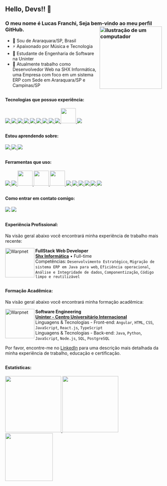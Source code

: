 <link rel="stylesheet" href="https://cdn.jsdelivr.net/gh/devicons/devicon@v2.15.1/devicon.min.css">

## Hello, Devs!! 👋

### O meu nome é Lucas Franchi, Seja bem-vindo ao meu perfil GitHub. <img src="https://raw.githubusercontent.com/MicaelliMedeiros/micaellimedeiros/master/image/computer-illustration.png" alt="ilustração de um computador" min-width="200px" max-width="200px" width="200px" align="right">

- 🔰 Sou de Araraquara/SP, Brasil
- ⚡ Apaixonado por Música e Tecnologia
- 🧠 Estudante de Engenharia de Software na Uninter
- 🏦 Atualmente trabalho como Desenvolvedor Web na SHX Informática, uma Empresa com foco em um sistema ERP com Sede em Araraquara/SP e Campinas/SP

##

#### Tecnologias que possuo experiência:

<div>
<a href="https://angular.io/">
  <img src="https://skillicons.dev/icons?i=angular"/>
</a>
<a href="https://www.java.com/pt-BR/">
  <img src="https://skillicons.dev/icons?i=java"/>
</a>
<a href="https://spring.io/">
  <img src="https://skillicons.dev/icons?i=spring"/>
</a>
<a href="https://developer.mozilla.org/pt-BR/docs/Web/HTML">
  <img src="https://skillicons.dev/icons?i=html"/>
</a>
<a href="https://developer.mozilla.org/pt-BR/docs/Web/CSS">
  <img src="https://skillicons.dev/icons?i=css"/>
</a>
<a href="https://sass-lang.com">
  <img src="https://skillicons.dev/icons?i=sass"/>
</a>
<a href="https://developer.mozilla.org/pt-BR/docs/Web/JavaScript">
  <img src="https://skillicons.dev/icons?i=js"/>
</a>
<a href="https://www.typescriptlang.org/pt/">
  <img src="https://skillicons.dev/icons?i=ts"/>
</a>
<a href="https://git-scm.com/">
  <img src="https://skillicons.dev/icons?i=git"/>
</a>
<a href="https://npmjs.com">
  <img src="https://i.postimg.cc/zBfCqdPJ/npm.png" width="48" height="48"/>
</a>
<a href="https://www.postgresql.org">
  <img src="https://skillicons.dev/icons?i=postgres"/>
</a>
</div>

##

#### Estou aprendendo sobre:

<div>
<a href="https://pt-br.react.dev">
  <img src="https://skillicons.dev/icons?i=react"/>
</a>
<a href="https://nodejs.org">
  <img src="https://skillicons.dev/icons?i=nodejs"/>
</a>
<a href="https://aws.amazon.com/pt/">
  <img src="https://skillicons.dev/icons?i=aws"/>
</a>
</div>

##

#### Ferramentas que uso:

<div>
<a href="https://code.visualstudio.com" >
  <img src="https://skillicons.dev/icons?i=vscode"/>
</a>
<a href="https://eclipseide.org/" >
  <img src="https://skillicons.dev/icons?i=eclipse"/>
</a>
<a href="https://insomnia.rest">
  <img src="https://i.postimg.cc/MHch4m7T/insomnia.png" width="48" height="48"/>
</a>
<a href="https://www.postman.com">
  <img src="https://i.postimg.cc/QNyBTNVk/postman.png" width="48" height="48"/>
</a>
<a href="https://www.beekeeperstudio.io">
  <img src="https://i.postimg.cc/j5sT81d4/beekeeperstudio.png" width="48" height="48"/>
</a>
<a href="https://github.com/pt" >
  <img src="https://skillicons.dev/icons?i=github"/>
</a>
<a href="https://git-scm.com" >
  <img src="https://skillicons.dev/icons?i=git"/>
</a>
<a href="https://azure.microsoft.com/pt-br/products/devops/" >
  <img src="https://skillicons.dev/icons?i=azure"/>
</a>
<a href="https://www.figma.com" >
  <img src="https://skillicons.dev/icons?i=figma"/>
</a>
<a href="https://www.adobe.com/br/products/illustrator.html" >
  <img src="https://skillicons.dev/icons?i=ai"/>
</a>
<a href="https://www.adobe.com/br/products/photoshop.html" >
  <img src="https://skillicons.dev/icons?i=ps"/>
</a>
</div>

##

#### Como entrar em contato comigo:

<div>
<a href="https://www.linkedin.com/in/lucasfranchi" target="_blank"><img src="https://img.shields.io/badge/-LinkedIn-%230077B5?style=for-the-badge&logo=linkedin&logoColor=white" target="_blank"></a>       
<a href ="mailto:lucas.franchi12@outlook.com"><img src="https://img.shields.io/badge/mail-FFFFFF?style=for-the-badge&logo=apple&logoColor=black" target="_blank"></a>
</div>

##

#### Experiência Profissional:

Na visão geral abaixo você encontrará minha experiência de trabalho mais recente:

[<img align="left" height="94px" width="94px" alt="Warpnet" src="https://scontent.faqa4-1.fna.fbcdn.net/v/t39.30808-6/305270011_591355619180263_4772573816216907809_n.png?_nc_cat=110&ccb=1-7&_nc_sid=5f2048&_nc_ohc=_rFIFIZihOQAX_RMg8l&_nc_ht=scontent.faqa4-1.fna&oh=00_AfDkHMX50sE1iMKevt1k_2ZSVd4bO-bpJFLHg66p6MjTeQ&oe=655DD8B7"/>](https://shx.com.br/)

**FullStack Web Developer** \
[**Shx Informática**](https://shx.com.br/) • Full-time \
Competências: `Desenvolvimento Estratégico`, `Migração de sistema ERP em Java para web`, `Eficiência operacional`,
<br/> `Análise e Integridade de dados`, `Componentização`, `Código limpo e reutilizável`

##

#### Formação Acadêmica:

Na visão geral abaixo você encontrará minha formação acadêmica:

[<img align="left" height="94px" width="94px" alt="Warpnet" src="https://i.postimg.cc/5t8v5X6F/Cubos-Academy.png"/>](https://cubos.academy/)

**Software Engineering** \
[**Uninter - Centro Universitário Internacional**](https://www.uninter.com/) \
Linguagens & Tecnologias - Front-end: `Angular`, `HTML`, `CSS`, `JavaScript`, `React.js`, `TypeScript`
<br/>Linguagens & Tecnologias - Back-end: `Java`, `Python`, `JavaScript`, `Node.js`, `SQL`, `PostgreSQL`

Por favor, encontre-me no [LinkedIn](https://www.linkedin.com/in/lucasfranchi/) para uma descrição mais detalhada da minha experiência de trabalho, educação e certificação.

##

#### Estatísticas:

<div>
<a href="https://github.com/lucasfranchi">
<img loading="lazy" height="180em" src="https://github-readme-stats.vercel.app/api/top-langs/?username=lucasfranchi&layout=compact&langs_count=7&theme=radical"/>
<img loading="lazy" height="180em" src="https://github-readme-stats.vercel.app/api/?username=lucasfranchi&show_icons=true&include_all_commits=true&theme=radical"/>
<img loading="lazy" height="153em" src="http://github-readme-streak-stats.herokuapp.com/?user=lucasfranchi&amp;theme=radical">
</a>
</div>
